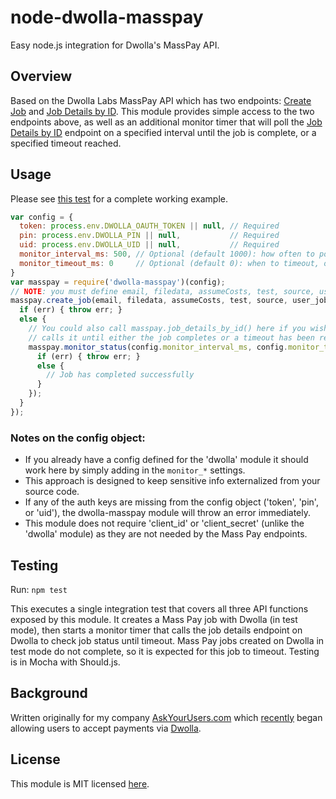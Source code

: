 # node-dwolla-masspay

Easy node.js integration for Dwolla's MassPay API. 

## Overview

Based on the Dwolla Labs MassPay API which has two endpoints: [Create Job](http://developers.dwolla.com/dev/docs/labs/masspay/create) and [Job Details by ID](http://developers.dwolla.com/dev/docs/labs/masspay/byid). This module provides simple access to the two endpoints above, as well as an additional monitor timer that will poll the [Job Details by ID](http://developers.dwolla.com/dev/docs/labs/masspay/byid) endpoint on a specified interval until the job is complete, or a specified timeout reached.

## Usage

Please see [this test](https://github.com/cbumgard/node-dwolla-masspay/blob/master/test/monitor-status.js) for a complete working example.
    
```javascript
var config = {
  token: process.env.DWOLLA_OAUTH_TOKEN || null, // Required
  pin: process.env.DWOLLA_PIN || null,           // Required
  uid: process.env.DWOLLA_UID || null,           // Required
  monitor_interval_ms: 500, // Optional (default 1000): how often to poll the job details endpoint
  monitor_timeout_ms: 0     // Optional (default 0): when to timeout, or 0 == never time out
}
var masspay = require('dwolla-masspay')(config);
// NOTE: you must define email, filedata, assumeCosts, test, source, user_job_id in your code
masspay.create_job(email, filedata, assumeCosts, test, source, user_job_id, function(err, res) {
  if (err) { throw err; } 
  else {
    // You could also call masspay.job_details_by_id() here if you wish, but monitor_status()
    // calls it until either the job completes or a timeout has been reached:
    masspay.monitor_status(config.monitor_interval_ms, config.monitor_timeout_ms, job_id, user_job_id, function(err, res) {
      if (err) { throw err; }
      else {
        // Job has completed successfully
      }
    });
  }
});
```

### Notes on the config object:

* If you already have a config defined for the 'dwolla' module it should work here by simply adding in the `monitor_*` settings.
* This approach is designed to keep sensitive info externalized from your source code.
* If any of the auth keys are missing from the config object ('token', 'pin', or 'uid'), the dwolla-masspay module will throw an error immediately.
* This module does not require 'client_id' or 'client_secret' (unlike the 'dwolla' module) as they are not needed by the Mass Pay endpoints.

## Testing

Run: `npm test`

This executes a single integration test that covers all three API functions exposed by this module. It creates a Mass Pay job with Dwolla (in test mode), then starts a monitor timer that calls the job details endpoint on Dwolla to check job status until timeout. Mass Pay jobs created on Dwolla in test mode do not complete, so it is expected for this job to timeout. Testing is in Mocha with Should.js.

## Background

Written originally for my company [AskYourUsers.com](https://www.askyourusers.com) which [recently](http://blog.dwolla.com/askyourusers/) began allowing users to accept payments via [Dwolla](https://www.dwolla.com/).

## License

This module is MIT licensed [here](https://github.com/cbumgard/node-dwolla-masspay/blob/master/LICENSE).